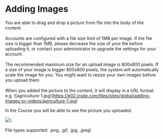 # Adding Images

You are able to drag and drop a picture from file into the body of the content.\
\
Accounts are configured with a file size limit of 1MB per image. If the file size is bigger than 1MB, please decrease the size of your file before uploading it, or contact your administrator to upgrade the settings for your account.\
\
The recommended maximum size for an upload image is 800x800 pixels. If a size of your image is bigger 800x800 pixels, the system will automatically scale the image for you. You might want to resize your own images before you upload them.\
\
When you added the picture to the content, it will display in a URL format:\
e.g. !\[agriculture-1.jpg]\(https://e02.insite.com/files/sites/global/adding-images-or-videos/agriculture-1.jpg)

In the Course you will be able to see the picture you uploaded.

![](https://e02.insite.com/files/sites/global/adding-images-or-videos/agriculture-1.jpg)\


File types supported: .png, .gif, .jpg, .jpeg\
